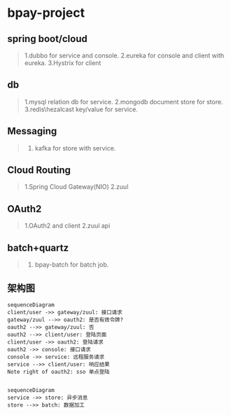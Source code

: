 # bpay-project

## spring boot/cloud
> 1.dubbo for service and console.
> 2.eureka for console and client with eureka.
> 3.Hystrix for client

## db
> 1.mysql relation db for service.
> 2.mongodb document store for store.
> 3.redis\hezalcast key/value for service.

## Messaging
> 1. kafka for store with service.

## Cloud Routing
> 1.Spring Cloud Gateway(NIO)
> 2.zuul

## OAuth2
> 1.OAuth2 and client
> 2.zuul api

## batch+quartz
> 1. bpay-batch for batch job.

## 架构图
```mermaid
sequenceDiagram
client/user ->> gateway/zuul: 接口请求
gateway/zuul -->> oauth2: 是否有效令牌?
oauth2 -->> gateway/zuul: 否
oauth2 -->> client/user: 登陆页面
client/user ->> oauth2: 登陆请求
oauth2 ->> console: 接口请求
console ->> service: 远程服务请求
service -->> client/user: 响应结果
Note right of oauth2: sso 单点登陆
```
```
```
```mermaid
sequenceDiagram
service ->> store: 异步消息
store -->> batch: 数据加工
```